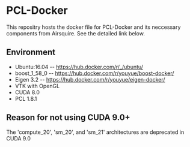 # PCL-Docker

This repositry hosts the docker file for PCL-Docker and its neccessary components from Airsquire. See the detailed link below.

## Environment

- Ubuntu:16.04 -- https://hub.docker.com/r/_/ubuntu/
- boost_1_58_0 -- https://hub.docker.com/r/youyue/boost-docker/
- Eigen 3.2 -- https://hub.docker.com/r/youyue/eigen-docker/
- VTK with OpenGL
- CUDA 8.0
- PCL 1.8.1 

## Reason for not using CUDA 9.0+

 The 'compute_20', 'sm_20', and 'sm_21' architectures are deprecated in CUDA 9.0
